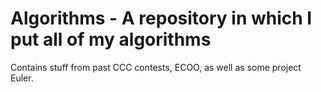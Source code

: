 # Algorithms - A repository in which I put all of my algorithms
Contains stuff from past CCC contests, ECOO, as well as some project Euler. 
